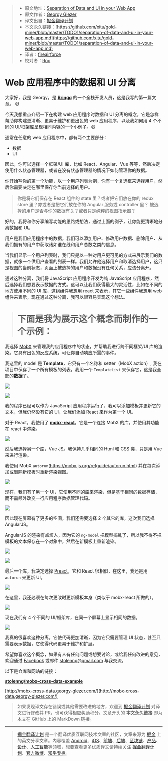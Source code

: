> * 原文地址：[Separation of Data and Ui in your Web App](https://medium.com/front-end-weekly/separation-of-data-and-ui-in-your-web-app-2c3f1cc3fbda)
> * 原文作者：[Georgy Glezer](https://medium.com/@georgyglezer)
> * 译文出自：[掘金翻译计划](https://github.com/xitu/gold-miner)
> * 本文永久链接：[https://github.com/xitu/gold-miner/blob/master/TODO1/separation-of-data-and-ui-in-your-web-app.md](https://github.com/xitu/gold-miner/blob/master/TODO1/separation-of-data-and-ui-in-your-web-app.md)
> * 译者：[fireairforce](https://github.com/fireairforce)
> * 校对者：[Roc](https://github.com/QinRoc)

# Web 应用程序中的数据和 UI 分离

大家好，我是 Georgy，是 **[Bringg](http://bringg.com/)** 的一个全栈开发人员，这是我写的第一篇文章。 😅

今天我想重点介绍一下在构建 web 应用程序时数据和 UI 分离的概念，它是怎样帮助你构建更清晰、更易于维护和更出色的 web 应用程序，以及我如何用 4 个不同的 UI/框架库呈现相同内容的一个小例子。😄

通常在任意的 web 应用程序中，都有两个主要部分：

* 数据
* UI

因此，你可以选择一个框架/UI 库，比如 React、Angular、Vue 等等，然后决定使用什么状态管理器，或者在没有状态管理器的情况下如何管理你的数据。

你开始写你的第一个功能，以一个用户列表为例，你有一个复选框来选择用户，然后你需要决定在哪里保存你当前选择的用户。

> 你是将它们保存在 React 组件的 state 里？或者把它们放在你的 redux store 里？亦或者是把它们放在你的 Angular 服务或 controller 里？
> 被选择的用户是否与你的数据有关？或者只是纯粹的视图指示器？

好的，我将和你分享编写功能的思路或想法，通过上面的例子，让你能更清晰地分离数据和 UI。

用户是我们应用程序中的数据，我们可以添加用户、修改用户数据、删除用户、从我们拥有的用户中获取诸如谁在线和用户总数之类的信息。

当我们显示一个用户列表时，我们只是以一种对用户更可见的方式来展示我们的数据，就像一个供用户查看的列表一样。我们允许他选择用户和取消选择用户，这只是视图的当前状态，页面上被选择的用户和数据没有任何关系，应该分离开。

通过这种分离，我们将 JavaScript 应用程序开发为纯 JavaScript 应用程序，然后选择我们想要表示数据的方式。这可以让我们获得最大的灵活性，比如在不同的地方使用不同的 UI 库，这组组件我想用 react 来表示，其它一些组件我想用 web 组件来表示，现在通过这种分离，我可以很容易实现这个想法。

> # 下面是我为展示这个概念而制作的一个示例：

我选择 [MobX](https://github.com/mobxjs/mobx) 来管理我的应用程序中的状态，并帮助我进行跨不同框架/UI 库的渲染。它具有出色的反应系统，可让你自动响应所需的事件。

我这里的 model 是 **Template**，它只有一个名称和 setter（MobX action）, 我在项目中保存了一个所有模板的列表，我用一个 `TemplateList` 来保存它，这是我全部的**数据**了。

![](https://cdn-images-1.medium.com/max/2424/1*sUeiUDg6QXbe08GrEyZNfg.png)

![](https://cdn-images-1.medium.com/max/2508/1*Klb2cKUIoGzbYmjxOFwcuA.png)

我的程序已经可以作为 JavaScript 应用程序运行了，我可以添加模板并更新它的文本，但我仍然没有它的 UI，让我们添加 React 来作为第一个 UI。

对于 React，我使用了 **[mobx-react](https://github.com/mobxjs/mobx-react)**，它是一个连接 MobX 的库，并使用其功能在 react 中渲染。

![](https://cdn-images-1.medium.com/max/3328/1*_jHARXfsu4DPvfK6G55lFg.png)

然后我选择另一个库，Vue JS。我保持几乎相同的 Html 和 CSS 类，只是用 Vue 来进行渲染。

我使用 MobX `autorun`(https://mobx.js.org/refguide/autorun.html) 并在每次添加或删除新模板时重新渲染视图。

![](https://cdn-images-1.medium.com/max/2168/1*k5ArS-smHdbb6rJlc2WMKQ.png)

现在，我们有了另一个 UI，它使用不同的库来渲染，但是基于相同的数据存储，而不需额外改变一行应用程序数据管理代码。

![](https://cdn-images-1.medium.com/max/3376/1*tGpOEofa1jIjxrwDQxqjLg.png)

因此现在屏幕有了更多的空间，我们还需要选择 2 个其它的库，这次我们选择 AngularJS。

AngularJS 的渲染有点烦人，因为它的 `ng-model` 把模型搞乱了，所以我不得不把模板的文本保存在一个对象中，然后在新模板上重新渲染。

![](https://cdn-images-1.medium.com/max/2620/1*rMgQ3As1LMKkb7GWLmn9Lg.png)

![](https://cdn-images-1.medium.com/max/3344/1*Z2M5mSR8Vc4TRQKCzkySDw.png)

最后一个库，我决定选择 [Preact](https://preactjs.com)，它和 React 很相似，在这里，我还是用 `autorun` 来更新 UI。

![](https://cdn-images-1.medium.com/max/2372/1*lqV2noA23HzDulsXr4OKLQ.png)

在这里，我还必须在每次更改时更新模板本身（类似于 mobx-react 所做的）。

![](https://cdn-images-1.medium.com/max/2112/1*gzHJHBLK-ImmilyTK2FXIA.png)

现在我们有 4 个不同的 UI/框架库，在同一个屏幕上显示相同的数据。

![](https://cdn-images-1.medium.com/max/6716/1*_Dccz9ks746qQAs4P20vYQ.png)

我真的很喜欢这种分离，它使代码更加清晰，因为它只需要管理 UI 状态，甚至只需要表示数据，它使得代码更易于维护和扩展。

希望你喜欢这个概念，如果有人有任何问题或想要讨论，或给我任何改进的意见，欢迎通过 [Facebook](https://www.facebook.com/gglezer) 或邮件 stolenng@gmail.com 与我交流。

以下是仓库和网站的链接：

[**stolenng/mobx-cross-data-example**](https://github.com/stolenng/mobx-cross-data-example)

[http://mobx-cross-data.georgy-glezer.com/](http://mobx-cross-data.georgy-glezer.com/)

> 如果发现译文存在错误或其他需要改进的地方，欢迎到 [掘金翻译计划](https://github.com/xitu/gold-miner) 对译文进行修改并 PR，也可获得相应奖励积分。文章开头的 **本文永久链接** 即为本文在 GitHub 上的 MarkDown 链接。

---

> [掘金翻译计划](https://github.com/xitu/gold-miner) 是一个翻译优质互联网技术文章的社区，文章来源为 [掘金](https://juejin.im) 上的英文分享文章。内容覆盖 [Android](https://github.com/xitu/gold-miner#android)、[iOS](https://github.com/xitu/gold-miner#ios)、[前端](https://github.com/xitu/gold-miner#前端)、[后端](https://github.com/xitu/gold-miner#后端)、[区块链](https://github.com/xitu/gold-miner#区块链)、[产品](https://github.com/xitu/gold-miner#产品)、[设计](https://github.com/xitu/gold-miner#设计)、[人工智能](https://github.com/xitu/gold-miner#人工智能)等领域，想要查看更多优质译文请持续关注 [掘金翻译计划](https://github.com/xitu/gold-miner)、[官方微博](http://weibo.com/juejinfanyi)、[知乎专栏](https://zhuanlan.zhihu.com/juejinfanyi)。
